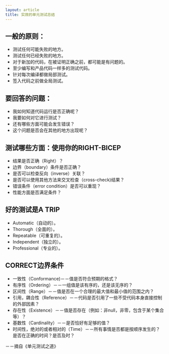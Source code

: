 ```yaml
---
layout: article
title: 实效的单元测试总结
---
```


## 一般的原则：

- 测试任何可能失败的地方。
- 测试任何已经失败的地方。
- 对于新加的代码，在被证明正确之前，都可能是有问题的。
- 至少编写和产品代码一样多的测试代码。
- 针对每次编译都做局部测试。
- 签入代码之前做全局测试。

## 要回答的问题：

- 我如何知道代码运行是否正确呢？
- 我要如何对它进行测试？
- 还有哪些方面可能会发生错误？
- 这个问题是否会在其他的地方出现呢？

## 测试哪些方面：使用你的RIGHT-BICEP

- 结果是否正确（Right）？
- 边界（boundary）条件是否正确？
- 是否可以检查反向（inverse）关联？
- 是否可以使用其他方法来交叉检查（cross-check)结果？
- 错误条件（error condition）是否可以重现？
- 性能方面是否满足条件？

## 好的测试是A TRIP

- Automatic（自动的）。
- Thorough（全面的）。
- Repeatable（可重复的）。
- Independent（独立的）。
- Professional（专业的）。

## CORRECT边界条件

- 一致性（Conformance)－－值是否符合预期的格式？
- 有序性（Ordering）－－一组值是该有序的，还是该无序的？
- 区间性（Range）－－值是否在一个合理的最大值和最小值的范围之内？
- 引用，耦合性（Reference）－－代码是否引用了一些不受代码本身直接控制的外部因素？
- 存在性（Existence）－－值是否存在（例如：非null，非零，包含于某个集合等）？
- 基数性（Cardinality）－－是否恰好有足够的值？
- 时间性，绝对的或者相对的（Time）－－所有事情是否都是按顺序发生的？是否在正确的时间？是否及时？


－－摘自《单元测试之道》